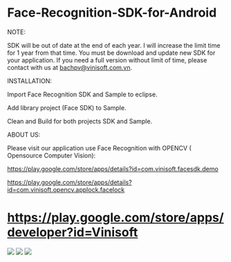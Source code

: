 Face-Recognition-SDK-for-Android
===============================

NOTE:

SDK will be out of date at the end of each year. I will increase the limit time for 1 year from that time. You must be download and update new SDK for your application. If you need a full version without limit of time, please contact with us at bachpv@vinisoft.com.vn.

INSTALLATION:

Import Face Recognition SDK and Sample to eclipse.

Add library project (Face SDK) to Sample.

Clean and Build for both projects SDK and Sample.

ABOUT US:

Please visit our application use Face Recognition with OPENCV ( Opensource Computer Vision):

https://play.google.com/store/apps/details?id=com.vinisoft.facesdk.demo

https://play.google.com/store/apps/details?id=com.vinisoft.opencv.applock.facelock

https://play.google.com/store/apps/developer?id=Vinisoft
===============================

![](https://github.com/Vinisoft/Face-Recognition-SDK-for-Android/blob/master/train.png)
![](https://github.com/Vinisoft/Face-Recognition-SDK-for-Android/blob/master/test.png)
![](https://github.com/Vinisoft/Face-Recognition-SDK-for-Android/blob/master/setting.png)
